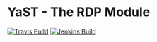 # YaST - The RDP Module #

[![Travis Build](https://travis-ci.org/yast/yast-rdp.svg?branch=master)](https://travis-ci.org/yast/yast-rdp)
[![Jenkins Build](http://img.shields.io/jenkins/s/https/ci.opensuse.org/yast-rdp-master.svg)](https://ci.opensuse.org/view/Yast/job/yast-rdp-master/)

